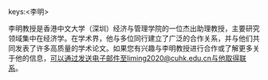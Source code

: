 keys:<李明>


李明教授是香港中文大学（深圳）经济与管理学院的一位杰出助理教授，主要研究领域集中在经济学。在学术界，他与多位同行建立了广泛的合作关系，并与他们共同发表了许多高质量的学术论文。如果您有兴趣与李明教授进行合作或了解更多关于他的信息，可以通过发送电子邮件至liming2020@cuhk.edu.cn与他取得联系。